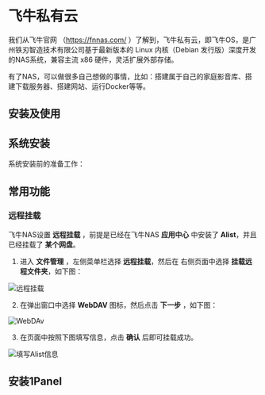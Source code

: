 # 飞牛私有云

我们从飞牛官网 （https://fnnas.com/ ）了解到，飞牛私有云，即飞牛OS，是广州铁刃智造技术有限公司基于最新版本的 Linux 内核（Debian 发行版）深度开发的NAS系统，兼容主流 x86 硬件，灵活扩展外部存储。

有了NAS，可以做很多自己想做的事情，比如：搭建属于自己的家庭影音库、搭建下载服务器、搭建网站、运行Docker等等。

## 安装及使用



## 系统安装
系统安装前的准备工作：


##  常用功能

### 远程挂载

飞牛NAS设置 **远程挂载** ，前提是已经在飞牛NAS **应用中心** 中安装了 **Alist**，并且已经挂载了 **某个网盘**。

1. 进入 **文件管理** ，左侧菜单栏选择 **远程挂载**，然后在 右侧页面中选择 **挂载远程文件夹**，如下图：

![远程挂载](https://img.qxiansen.online/file/AgACAgUAAyEGAASG4H8TAAM7Z4JWAb_YkTFbQRGepVRWsAarqdAAAs2-MRs06xFUkEaLZVk50aoBAAMCAAN5AAM2BA.png)

2. 在弹出窗口中选择 **WebDAV** 图标，然后点击 **下一步** ，如下图：

![WebDAv](https://img.qxiansen.online/file/AgACAgUAAyEGAASG4H8TAAM8Z4JWlDQs0PWU4RFmEpGo_VFo1gQAAs6-MRs06xFUoZ9CXenxHTYBAAMCAAN4AAM2BA.png)

3. 在页面中按照下图填写信息，点击 **确认** 后即可挂载成功。

![填写Alist信息](https://img.qxiansen.online/file/AgACAgUAAyEGAASG4H8TAAM9Z4JW_mAIOW4Be_IZG-P_cNv79mUAAs--MRs06xFUT2T3vwX-PIEBAAMCAAN4AAM2BA.png)

## 安装1Panel